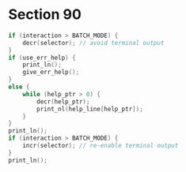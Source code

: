 # Section 90

```c << Put help message on the transcript file >>=
if (interaction > BATCH_MODE) {
    decr(selector); // avoid terminal output
}
if (use_err_help) {
    print_ln();
    give_err_help();
}
else {
    while (help_ptr > 0) {
        decr(help_ptr);
        print_nl(help_line[help_ptr]);
    }
}
print_ln();
if (interaction > BATCH_MODE) {
    incr(selector); // re-enable terminal output
}
print_ln();
```
